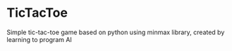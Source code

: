 # TicTacToe
Simple tic-tac-toe game based on python using minmax library, created by learning to program AI
